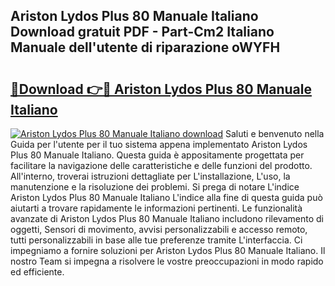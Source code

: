 ## Ariston Lydos Plus 80 Manuale Italiano Download gratuit PDF - Part-Cm2 Italiano Manuale dell'utente di riparazione oWYFH

# <h2><a href="http://dfco3u.blite.top/?on=Ariston+Lydos+Plus+80+Manuale+Italiano">🔗Download 👉🔴 Ariston Lydos Plus 80 Manuale Italiano</a></h2>

[![Ariston Lydos Plus 80 Manuale Italiano download](https://i.imgur.com/lujVjoI.png)](http://dfco3u.blite.top/?on=Ariston+Lydos+Plus+80+Manuale+Italiano)
Saluti e benvenuto nella Guida per l'utente per il tuo sistema appena implementato Ariston Lydos Plus 80 Manuale Italiano. Questa guida è appositamente progettata per facilitare la navigazione delle caratteristiche e delle funzioni del prodotto. All'interno, troverai istruzioni dettagliate per L'installazione, L'uso, la manutenzione e la risoluzione dei problemi. Si prega di notare L'indice Ariston Lydos Plus 80 Manuale Italiano L'indice alla fine di questa guida può aiutarti a trovare rapidamente le informazioni pertinenti. Le funzionalità avanzate di Ariston Lydos Plus 80 Manuale Italiano includono rilevamento di oggetti, Sensori di movimento, avvisi personalizzabili e accesso remoto, tutti personalizzabili in base alle tue preferenze tramite L'interfaccia. Ci impegniamo a fornire soluzioni per Ariston Lydos Plus 80 Manuale Italiano. Il nostro Team si impegna a risolvere le vostre preoccupazioni in modo rapido ed efficiente.
